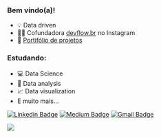 ### Bem vindo(a)!

- 💡 Data driven
- 👩‍💻 Cofundadora [devflow.br](https://instagram.com/devflow.br?igshid=kyiunxiu1s3q) no Instagram
- 📌 [Portifólio de projetos](https://github.com/cecellhax/portifolio-ceciliasilvads/blob/main/README.md)

### Estudando:

- 💻 Data Science
- 🎲 Data analysis
- 📈 Data visualization
- E muito mais...

[![Linkedin Badge](https://img.shields.io/badge/-Cecília_Silva_de_Souza-0099CC?style=flat&logo=Linkedin&logoColor=white&link=https://www.linkedin.com/in/cecília)](https://www.linkedin.com/in/cecília)
[![Medium Badge](https://img.shields.io/badge/-ceciliasilvads-000000?style=flat&logo=Medium&logoColor=white&link=https://ceciliasilvads.medium.com/)](https://ceciliasilvads.medium.com/)
[![Gmail Badge](https://img.shields.io/badge/-souza.cecilia@acad.ifma.edu.br-CC3300?style=flat&logo=Gmail&logoColor=white&link=mailto:souza.cecilia@acad.ifma.edu.br)](mailto:souza.cecilia@acad.ifma.edu.br)


<p align = "left"">
  <img src = "https://github-readme-stats.vercel.app/api?username=cecellhax&show_icons=true&theme=dark">
</p>
